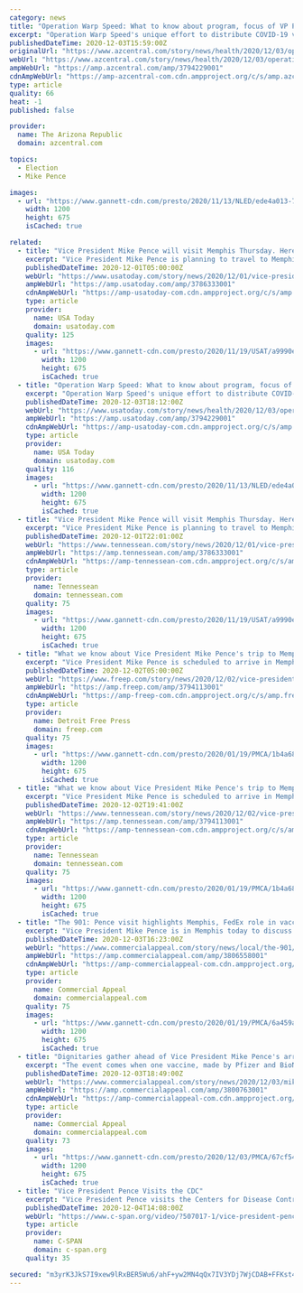 ```yaml
---
category: news
title: "Operation Warp Speed: What to know about program, focus of VP Pence's Memphis roundtable"
excerpt: "Operation Warp Speed's unique effort to distribute COVID-19 vaccines brought Vice President Mike Pence to Memphis to meet with FedEx and others."
publishedDateTime: 2020-12-03T15:59:00Z
originalUrl: "https://www.azcentral.com/story/news/health/2020/12/03/operation-warp-speed-latest-mike-pence-memphis-fedex-tuesday/3794229001/"
webUrl: "https://www.azcentral.com/story/news/health/2020/12/03/operation-warp-speed-latest-mike-pence-memphis-fedex-tuesday/3794229001/"
ampWebUrl: "https://amp.azcentral.com/amp/3794229001"
cdnAmpWebUrl: "https://amp-azcentral-com.cdn.ampproject.org/c/s/amp.azcentral.com/amp/3794229001"
type: article
quality: 66
heat: -1
published: false

provider:
  name: The Arizona Republic
  domain: azcentral.com

topics:
  - Election
  - Mike Pence

images:
  - url: "https://www.gannett-cdn.com/presto/2020/11/13/NLED/ede4a013-7d7c-4135-a1e8-282a45e1f428-AP20308162667798.jpg?auto=webp&crop=3975,2236,x0,y202&format=pjpg&width=1200"
    width: 1200
    height: 675
    isCached: true

related:
  - title: "Vice President Mike Pence will visit Memphis Thursday. Here's why."
    excerpt: "Vice President Mike Pence is planning to travel to Memphis Thursday to discuss Operation Warp Speed, the nation's COVID-19 pandemic response."
    publishedDateTime: 2020-12-01T05:00:00Z
    webUrl: "https://www.usatoday.com/story/news/2020/12/01/vice-president-mike-pence-visit-memphis-operation-warp-speed/3786333001/"
    ampWebUrl: "https://amp.usatoday.com/amp/3786333001"
    cdnAmpWebUrl: "https://amp-usatoday-com.cdn.ampproject.org/c/s/amp.usatoday.com/amp/3786333001"
    type: article
    provider:
      name: USA Today
      domain: usatoday.com
    quality: 125
    images:
      - url: "https://www.gannett-cdn.com/presto/2020/11/19/USAT/a9990e0f-1d48-4a88-8453-d7b48ac0ff46-GTY_1285534426.jpg?auto=webp&crop=3672,2066,x0,y186&format=pjpg&width=1200"
        width: 1200
        height: 675
        isCached: true
  - title: "Operation Warp Speed: What to know about program, focus of VP Pence's Memphis roundtable"
    excerpt: "Operation Warp Speed's unique effort to distribute COVID-19 vaccines brought Vice President Mike Pence to Memphis to meet with FedEx and others."
    publishedDateTime: 2020-12-03T18:12:00Z
    webUrl: "https://www.usatoday.com/story/news/health/2020/12/03/operation-warp-speed-latest-mike-pence-memphis-fedex-tuesday/3794229001/"
    ampWebUrl: "https://amp.usatoday.com/amp/3794229001"
    cdnAmpWebUrl: "https://amp-usatoday-com.cdn.ampproject.org/c/s/amp.usatoday.com/amp/3794229001"
    type: article
    provider:
      name: USA Today
      domain: usatoday.com
    quality: 116
    images:
      - url: "https://www.gannett-cdn.com/presto/2020/11/13/NLED/ede4a013-7d7c-4135-a1e8-282a45e1f428-AP20308162667798.jpg?auto=webp&crop=3975,2236,x0,y202&format=pjpg&width=1200"
        width: 1200
        height: 675
        isCached: true
  - title: "Vice President Mike Pence will visit Memphis Thursday. Here's why."
    excerpt: "Vice President Mike Pence is planning to travel to Memphis Thursday to discuss Operation Warp Speed, the nation's COVID-19 pandemic response."
    publishedDateTime: 2020-12-01T22:01:00Z
    webUrl: "https://www.tennessean.com/story/news/2020/12/01/vice-president-mike-pence-visit-memphis-operation-warp-speed/3786333001/"
    ampWebUrl: "https://amp.tennessean.com/amp/3786333001"
    cdnAmpWebUrl: "https://amp-tennessean-com.cdn.ampproject.org/c/s/amp.tennessean.com/amp/3786333001"
    type: article
    provider:
      name: Tennessean
      domain: tennessean.com
    quality: 75
    images:
      - url: "https://www.gannett-cdn.com/presto/2020/11/19/USAT/a9990e0f-1d48-4a88-8453-d7b48ac0ff46-GTY_1285534426.jpg?auto=webp&crop=3672,2066,x0,y186&format=pjpg&width=1200"
        width: 1200
        height: 675
        isCached: true
  - title: "What we know about Vice President Mike Pence's trip to Memphis"
    excerpt: "Vice President Mike Pence is scheduled to arrive in Memphis at 1 p.m. Thursday afternoon, his office said Wednesday. Air Force Two is scheduled to touch down in Memphis at about 1 p.m. Then, in an airplane hangar at Memphis International Airport,"
    publishedDateTime: 2020-12-02T05:00:00Z
    webUrl: "https://www.freep.com/story/news/2020/12/02/vice-president-mike-pence-visit-memphis-roundtable-fedex-operation-warp-speed/3794113001/"
    ampWebUrl: "https://amp.freep.com/amp/3794113001"
    cdnAmpWebUrl: "https://amp-freep-com.cdn.ampproject.org/c/s/amp.freep.com/amp/3794113001"
    type: article
    provider:
      name: Detroit Free Press
      domain: freep.com
    quality: 75
    images:
      - url: "https://www.gannett-cdn.com/presto/2020/01/19/PMCA/1b4a68c8-4129-47b4-b38a-cdcce6ca6024-011920PenceLands11.jpg?auto=webp&crop=2326,1309,x0,y295&format=pjpg&width=1200"
        width: 1200
        height: 675
        isCached: true
  - title: "What we know about Vice President Mike Pence's trip to Memphis"
    excerpt: "Vice President Mike Pence is scheduled to arrive in Memphis at 1 p.m. Thursday afternoon, his office said Wednesday. Air Force Two is scheduled to touch down in Memphis at about 1 p.m. Then, in an airplane hangar at Memphis International Airport,"
    publishedDateTime: 2020-12-02T19:41:00Z
    webUrl: "https://www.tennessean.com/story/news/2020/12/02/vice-president-mike-pence-visit-memphis-roundtable-fedex-operation-warp-speed/3794113001/"
    ampWebUrl: "https://amp.tennessean.com/amp/3794113001"
    cdnAmpWebUrl: "https://amp-tennessean-com.cdn.ampproject.org/c/s/amp.tennessean.com/amp/3794113001"
    type: article
    provider:
      name: Tennessean
      domain: tennessean.com
    quality: 75
    images:
      - url: "https://www.gannett-cdn.com/presto/2020/01/19/PMCA/1b4a68c8-4129-47b4-b38a-cdcce6ca6024-011920PenceLands11.jpg?auto=webp&crop=2326,1309,x0,y295&format=pjpg&width=1200"
        width: 1200
        height: 675
        isCached: true
  - title: "The 901: Pence visit highlights Memphis, FedEx role in vaccine rollout"
    excerpt: "Vice President Mike Pence is in Memphis today to discuss the daunting challenge of distributing COVID-19 vaccines to a pandemic-fatigued nation."
    publishedDateTime: 2020-12-03T16:23:00Z
    webUrl: "https://www.commercialappeal.com/story/news/local/the-901/2020/12/03/pence-visit-highlights-memphis-fedex-role-vaccine-rollout-901/3806558001/"
    ampWebUrl: "https://amp.commercialappeal.com/amp/3806558001"
    cdnAmpWebUrl: "https://amp-commercialappeal-com.cdn.ampproject.org/c/s/amp.commercialappeal.com/amp/3806558001"
    type: article
    provider:
      name: Commercial Appeal
      domain: commercialappeal.com
    quality: 75
    images:
      - url: "https://www.gannett-cdn.com/presto/2020/01/19/PMCA/6a459a43-9e15-41be-bcaa-fb1a571831c7-p5.jpg?auto=webp&crop=2393,1346,x362,y419&format=pjpg&width=1200"
        width: 1200
        height: 675
        isCached: true
  - title: "Dignitaries gather ahead of Vice President Mike Pence's arrival in Memphis"
    excerpt: "The event comes when one vaccine, made by Pfizer and BioNTech, is likely days away from getting the Food and Drug Administration's emergency approval."
    publishedDateTime: 2020-12-03T18:49:00Z
    webUrl: "https://www.commercialappeal.com/story/news/2020/12/03/mike-pense-memphis-operation-warp-speed-vaccine-distribution/3800763001/"
    ampWebUrl: "https://amp.commercialappeal.com/amp/3800763001"
    cdnAmpWebUrl: "https://amp-commercialappeal-com.cdn.ampproject.org/c/s/amp.commercialappeal.com/amp/3800763001"
    type: article
    provider:
      name: Commercial Appeal
      domain: commercialappeal.com
    quality: 73
    images:
      - url: "https://www.gannett-cdn.com/presto/2020/12/03/PMCA/67cf544b-f4b5-4f6a-81f1-7c30e660de10-EDIT_W_28577.jpg?auto=webp&crop=5451,3067,x10,y0&format=pjpg&width=1200"
        width: 1200
        height: 675
        isCached: true
  - title: "Vice President Pence Visits the CDC"
    excerpt: "Vice President Pence visits the Centers for Disease Control and Prevention’s Emergency Operations Center. Vice President Mike Pence visited with patrons at Sally’s restaurant in Mason City, Iowa. The visit was part of the"
    publishedDateTime: 2020-12-04T14:08:00Z
    webUrl: "https://www.c-span.org/video/?507017-1/vice-president-pence-visits-cdc"
    type: article
    provider:
      name: C-SPAN
      domain: c-span.org
    quality: 35

secured: "m3yrK3JkS7I9xew9lRxBER5Wu6/ahF+yw2MN4qQx7IV3YDj7WjCDAB+FFKst4f4F65KBK4tFpzDGjwkvVLQoR4yDMTLW/YxFokBOxqIKUXFkgYWwM9DyNrRz3tn0U0CEgMk/bSZUOYuBC7J+ysUwbxrYB+KAHjY+lMD7n/GD3niYAiezWnP87bQlGXAgt5diY/vuzMO0wgT6FJA1erEpEvcQxDLQ3suG38QsbyU4v9qe7upomqdL51GFsVU4rG+vrOkxHKDY96mbH0NEw6pi0n4rhX1a6apVxhxbs8lhnl9HAD2eYMjNBXvE/kLu9hbyUT1SHRp/OYHfeXTQUTVRVvrkxYXK30rQOVGSeS0BjFQ=;+K5TEh+nWB9g8o2HF1faHw=="
---
```


